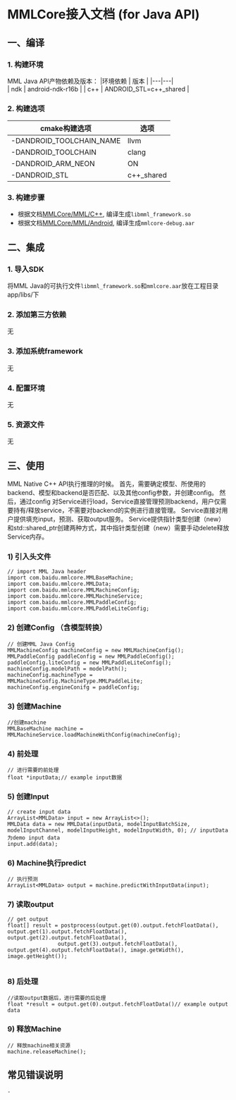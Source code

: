 # MMLCore接入文档 (for Java API)


## 一、编译
### 1. 构建环境
MML Java API产物依赖及版本：
|环境依赖 | 版本 |
|---|---|  
| ndk | android-ndk-r16b |
| c++ | ANDROID_STL=c++_shared |



### 2. 构建选项
|cmake构建选项 | 选项 |
|---|---|  
| -DANDROID_TOOLCHAIN_NAME | llvm |
| -DANDROID_TOOLCHAIN | clang |
|-DANDROID_ARM_NEON | ON |
|-DANDROID_STL | c++_shared  |


### 3. 构建步骤
 - 根据文档[MMLCore/MML/C++](MMLCore/MML/C%2B%2B/README.md), 编译生成`libmml_framework.so`
 - 根据文档[MMLCore/MML/Android](MMLCore/MML/Android/README.md), 编译生成`mmlcore-debug.aar`

## 二、集成
### 1. 导入SDK
将MML Java的可执行文件`libmml_framework.so`和`mmlcore.aar`放在工程目录app/libs/下


### 2. 添加第三方依赖
无

### 3. 添加系统framework
无

### 4. 配置环境
无

### 5. 资源文件
无

## 三、使用
   MML Native C++ API执行推理的时候。
   首先，需要确定模型、所使用的backend、模型和backend是否匹配、以及其他config参数，并创建config。
   然后，通过config 对Service进行load，Service直接管理预测backend，用户仅需要持有/释放service，不需要对backend的实例进行直接管理。
   Service直接对用户提供填充input，预测、获取output服务。
   Service提供指针类型创建（new）和std::shared_ptr创建两种方式，其中指针类型创建（new）需要手动delete释放Service内存。
    

### 1) 引入头文件
```
// import MML Java header
import com.baidu.mmlcore.MMLBaseMachine;
import com.baidu.mmlcore.MMLData;
import com.baidu.mmlcore.MMLMachineConfig;
import com.baidu.mmlcore.MMLMachineService;
import com.baidu.mmlcore.MMLPaddleConfig;
import com.baidu.mmlcore.MMLPaddleLiteConfig;
```

### 2) 创建Config （含模型转换）
```
// 创建MML Java Config
MMLMachineConfig machineConfig = new MMLMachineConfig();
MMLPaddleConfig paddleConfig = new MMLPaddleConfig();
paddleConfig.liteConfig = new MMLPaddleLiteConfig();
machineConfig.modelPath = modelPath();
machineConfig.machineType = MMLMachineConfig.MachineType.MMLPaddleLite;
machineConfig.engineConifg = paddleConfig;
```

### 3) 创建Machine
```
//创建machine
MMLBaseMachine machine = MMLMachineService.loadMachineWithConfig(machineConfig);
```
### 4) 前处理
```
// 进行需要的前处理
float *inputData;// example input数据
```

### 5) 创建Input
```
// create input data
ArrayList<MMLData> input = new ArrayList<>();
MMLData data = new MMLData(inputData, modelInputBatchSize, modelInputChannel, modelInputHeight, modelInputWidth, 0); // inputData为demo input data
input.add(data);
```

### 6) Machine执行predict
```
// 执行预测
ArrayList<MMLData> output = machine.predictWithInputData(input);
```

### 7) 读取output
```
// get output
float[] result = postprocess(output.get(0).output.fetchFloatData(), output.get(1).output.fetchFloatData(), output.get(2).output.fetchFloatData(),
                output.get(3).output.fetchFloatData(), output.get(4).output.fetchFloatData(), image.getWidth(), image.getHeight());
        
```
 
### 8) 后处理
```
//读取output数据后，进行需要的后处理
float *result = output.get(0).output.fetchFloatData()// example output data
```

### 9) 释放Machine
```
// 释放machine相关资源
machine.releaseMachine();
```

## 常见错误说明
```
-
```